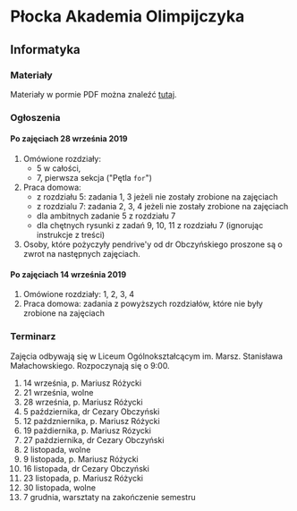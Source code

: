 # Płocka Akademia Olimpijczyka 
## Informatyka

### Materiały
Materiały w pormie PDF można znaleźć [tutaj](main.pdf).

### Ogłoszenia

#### Po zajęciach 28 września 2019
1. Omówione rozdziały: 
	* 5 w całości,
	* 7, pierwsza sekcja ("Pętla `for`")
2. Praca domowa: 
	* z rozdziału 5: zadania 1, 3 jeżeli nie zostały zrobione na zajęciach
	* z rozdzialu 7: zadania 2, 3, 4 jeżeli nie zostały zrobione na zajęciach
	* dla ambitnych zadanie 5 z rozdziału 7
	* dla chętnych rysunki z zadań 9, 10, 11 z rozdziału 7 (ignorując instrukcje z treści)
3. Osoby, które pożyczyły pendrive'y od dr Obczyńskiego
proszone są o zwrot na następnych zajęciach.

#### Po zajęciach 14 września 2019
1. Omówione rozdziały: 1, 2, 3, 4
2. Praca domowa: zadania z powyższych rozdziałów, które nie były zrobione na zajęciach

### Terminarz
Zajęcia odbywają się w Liceum Ogólnokształcącym im. Marsz. Stanisława
Małachowskiego. Rozpoczynają się o 9:00.

1. 14 września, p. Mariusz Różycki
2. 21 września, wolne
3. 28 września, p. Mariusz Różycki
4. 5 października, dr Cezary Obczyński
5. 12 paźdzniernika, p. Mariusz Różycki
6. 19 paźdiernika, p. Mariusz Rózycki
7. 27 października, dr Cezary Obczyński
8. 2 listopada, wolne
9. 9 listopada, p. Mariusz Różycki
10. 16 listopada, dr Cezary Obczyński
11. 23 listopada, p. Mariusz Różycki
12. 30 listopada, wolne
13. 7 grudnia, warsztaty na zakończenie semestru
